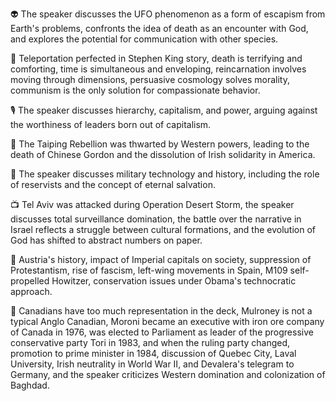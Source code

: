 👽 The speaker discusses the UFO phenomenon as a form of escapism from Earth's problems, confronts the idea of death as an encounter with God, and explores the potential for communication with other species.

🚀 Teleportation perfected in Stephen King story, death is terrifying and comforting, time is simultaneous and enveloping, reincarnation involves moving through dimensions, persuasive cosmology solves morality, communism is the only solution for compassionate behavior.

🎙️ The speaker discusses hierarchy, capitalism, and power, arguing against the worthiness of leaders born out of capitalism.

📜 The Taiping Rebellion was thwarted by Western powers, leading to the death of Chinese Gordon and the dissolution of Irish solidarity in America.

📝 The speaker discusses military technology and history, including the role of reservists and the concept of eternal salvation.

📺 Tel Aviv was attacked during Operation Desert Storm, the speaker discusses total surveillance domination, the battle over the narrative in Israel reflects a struggle between cultural formations, and the evolution of God has shifted to abstract numbers on paper.

📝 Austria's history, impact of Imperial capitals on society, suppression of Protestantism, rise of fascism, left-wing movements in Spain, M109 self-propelled Howitzer, conservation issues under Obama's technocratic approach.

📝 Canadians have too much representation in the deck, Mulroney is not a typical Anglo Canadian, Moroni became an executive with iron ore company of Canada in 1976, was elected to Parliament as leader of the progressive conservative party Tori in 1983, and when the ruling party changed, promotion to prime minister in 1984, discussion of Quebec City, Laval University, Irish neutrality in World War II, and Devalera's telegram to Germany, and the speaker criticizes Western domination and colonization of Baghdad.

